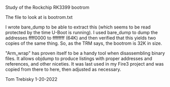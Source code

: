 Study of the Rockchip RK3399 bootrom

The file to look at is bootrom.txt

I wrote bare_dump to be able to extract this
(which seems to be read protected by the time U-Boot
is running).  I used bare_dump to dump the addresses
ffff0000 to ffffffff (64K) and then verified that
this yields two copies of the same thing.
So, as the TRM says, the bootrom is 32K in size.


"Arm_wrap" has proven itself to be a handy tool when disassembling
binary files.  It allows objdump to produce listings with
proper addresses and references, and other niceties.
It was last used in my Fire3 project and was copied from
there to here, then adjusted as necessary.

Tom Trebisky  1-20-2022

